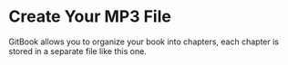 # Create Your MP3 File

GitBook allows you to organize your book into chapters, each chapter is stored in a separate file like this one.
